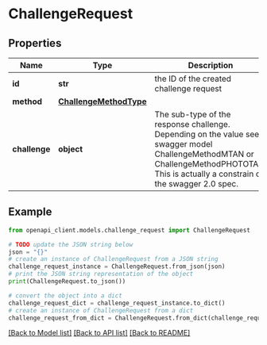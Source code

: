 # ChallengeRequest


## Properties

Name | Type | Description | Notes
------------ | ------------- | ------------- | -------------
**id** | **str** | the ID of the created challenge request | 
**method** | [**ChallengeMethodType**](ChallengeMethodType.md) |  | 
**challenge** | **object** | The sub-type of the response challenge. Depending on the value see swagger model ChallengeMethodMTAN or ChallengeMethodPHOTOTAN. This is actually a constrain of the swagger 2.0 spec. | 

## Example

```python
from openapi_client.models.challenge_request import ChallengeRequest

# TODO update the JSON string below
json = "{}"
# create an instance of ChallengeRequest from a JSON string
challenge_request_instance = ChallengeRequest.from_json(json)
# print the JSON string representation of the object
print(ChallengeRequest.to_json())

# convert the object into a dict
challenge_request_dict = challenge_request_instance.to_dict()
# create an instance of ChallengeRequest from a dict
challenge_request_from_dict = ChallengeRequest.from_dict(challenge_request_dict)
```
[[Back to Model list]](../README.md#documentation-for-models) [[Back to API list]](../README.md#documentation-for-api-endpoints) [[Back to README]](../README.md)


